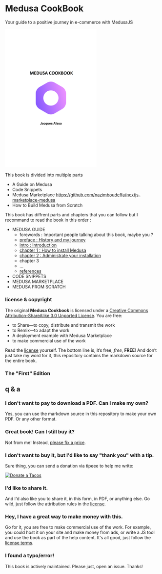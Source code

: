 # Medusa CookBook

Your guide to a positive journey in e-commerce with MedusaJS

<img src="medusa-cookbook-cover-1800x2700.png" width="300">

This book is divided into multiple parts

* A Guide on Medusa
* Code Snippets
* Medusa Marketplace https://github.com/nazimboudeffa/nextjs-marketplace-medusa
* How to Build Medusa from Scratch

This book has diffrent parts and chapters that you can follow but I recommand to read the book in this order :

* MEDUSA GUIDE
  * forewords : Important people talking about this book, maybe you ?
  * [preface : History and my journey](preface.md)
  * [intro : Introduction](intro.md)
  * [chapter 1 : How to install Medusa](chap1.md)
  * [chapter 2 : Administrate your installation](chap2.md)
  * chapter 3
  * ...
  * [references](refs.md)
* CODE SNIPPETS
* MEDUSA MARKETPLACE
* MEDUSA FROM SCRATCH

### license & copyright

The original **Medusa Cookbook** is licensed under a [Creative Commons Attribution-ShareAlike 3.0 Unported License][license]. You are free:

* to Share—to copy, distribute and transmit the work
* to Remix—to adapt the work
* A deployment example with Medusa Marketplace
* to make commercial use of the work

Read the [license](https://creativecommons.org/licenses/by-sa/3.0/deed.fr) yourself. The bottom line is, it’s free, *free*, **FREE**! And don’t just take my word for it, this repository contains the markdown source for the entire book.

### The "First" Edition

[pc1]: https://leanpub.com/medusa-cookbook

## q & a

### I don't want to pay to download a PDF. Can I make my own?

Yes, you can use the markdown source in this repository to make your own PDF. Or any other format.

### Great book! Can I still buy it?

Not from me! Instead, [please fix a price](https://leanpub.com/medusa-cookbook).

### I don't want to buy it, but I'd like to say "thank you" with a tip.

Sure thing, you can send a donation via tipeee to help me write:

[![Donate a Tacos](https://i.ibb.co/M2fjngP/index.jpg)](https://fr.tipeee.com/nazimboudeffa#reward-300065)

### I'd like to share it.

And I'd also like you to share it, in this form, in PDF, or anything else. Go wild, just follow the attribution rules in the [license].

### Hey, I have a great way to make money with this.

Go for it, you are free to make commercial use of the work. For example, you could host it on your site and make money from ads, or write a JS tool and use the book as part of the help content. It's all good, just follow the [license terms][license]. 

### I found a typo/error!

This book is actively maintained. Please just, open an issue. Thanks!

[license]: https://creativecommons.org/licenses/by-sa/3.0/deed.fr "Creative Commons Attribution-ShareAlike 3.0 Unported License"

